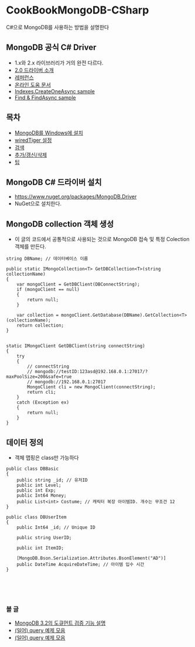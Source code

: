 # CookBookMongoDB-CSharp
C#으로 MongoDB를 사용하는 방법을 설명한다


## MongoDB 공식 C# Driver
- 1.x와 2.x 라이브러리가 거의 완전 다르다.
- [2.0 드라이버 소개](https://www.mongodb.com/blog/post/introducing-20-net-driver)
- [레퍼런스](http://mongodb.github.io/mongo-csharp-driver/2.0/reference/)
- [온라인 도움 문서](http://api.mongodb.org/csharp/2.0/html/R_Project_CSharpDriverDocs.htm)
- [Indexes.CreateOneAsync sample](http://qiita.com/SHUAI/items/f9479f2c1a09bbd7e36b)
- [Find & FindAsync sample](http://qiita.com/SHUAI/items/ace6f6d3f08bb8dd79c5)



## 목차
- [MongoDB를 Windows에 설치](windowsInstall.md)
- [wiredTiger 설정](wiredTiger.md)
- [검색](find.md)
- [추가/갱신/삭제](insert_update_delete.md)
- [팁](tips.md)


## MongoDB C# 드라이버 설치
- https://www.nuget.org/packages/MongoDB.Driver
- NuGet으로 설치한다.



## MongoDB collection 객체 생성
- 이 글의 코드에서 공통적으로 사용되는 것으로 MongoDB 접속 및 특정 Colection 객체를 만든다.

```
string DBName; // 데이터베이스 이름

public static IMongoCollection<T> GetDBCollection<T>(string collectionName)
{
    var mongoClient = GetDBClient(DBConnectString);
    if (mongoClient == null)
    {
        return null;
    }

    var collection = mongoClient.GetDatabase(DBName).GetCollection<T>(collectionName);
    return collection;
}


static IMongoClient GetDBClient(string connectString)
{
    try
    {
        // connectString
        // mongodb://testID:123asd@192.168.0.1:27017/?maxPoolSize=200&safe=true
        // mongodb://192.168.0.1:27017
        MongoClient cli = new MongoClient(connectString);
        return cli;
    }
    catch (Exception ex)
    {
        return null;
    }
}
```

## 데이터 정의
- 객체 맵핑은 class만 가능하다
```
public class DBBasic
{
    public string _id; // 유저ID
    public int Level;
    public int Exp;
    public Int64 Money;
    public List<int> Costume; // 캐릭터 복장 아이템ID. 개수는 무조건 12
}
```
```
public class DBUserItem
{
    public Int64 _id; // Unique ID

    public string UserID;

    public int ItemID;

    [MongoDB.Bson.Serialization.Attributes.BsonElement("AD")]
    public DateTime AcquireDateTime; // 아이템 입수 시간
}
```


<br>
<br>
<br>

### 볼 글
- [MongoDB 3.2의 도큐먼트 검증 기능 설명](http://qiita.com/fetaro/items/97dd97046e0ba94dda40)
- [(일어) query 예제 모음](http://qiita.com/nishina555/items/9e20211e8d6f12fdb7b7)
- [(일어) query 예제 모음](http://qiita.com/Masaaki_Inaba/items/e35ccb58e6828ba84fc4)
